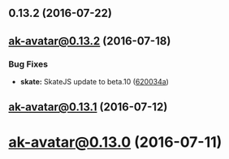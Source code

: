 <a name="0.13.2"></a>
## 0.13.2 (2016-07-22)



<a name="ak-avatar@0.13.2"></a>
## ak-avatar@0.13.2 (2016-07-18)


### Bug Fixes

* **skate:** SkateJS update to beta.10 ([620034a](https://bitbucket.org/atlassian/atlaskit/commits/620034a))



<a name="ak-avatar@0.13.1"></a>
## ak-avatar@0.13.1 (2016-07-12)



<a name="ak-avatar@0.13.0"></a>
# ak-avatar@0.13.0 (2016-07-11)



